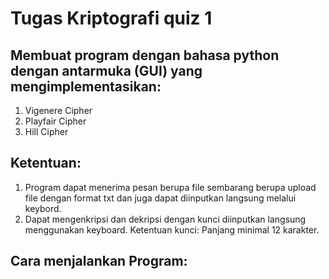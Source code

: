 
Tugas Kriptografi quiz 1
==
Membuat program dengan bahasa python dengan antarmuka (GUI) yang mengimplementasikan:
--
1. Vigenere Cipher <br>
2. Playfair Cipher <br>
3. Hill Cipher <br>

Ketentuan:
--
1. Program dapat menerima pesan berupa file sembarang berupa upload file dengan
format txt dan juga dapat diinputkan langsung melalui keybord. <br>
2. Dapat mengenkripsi dan dekripsi dengan kunci diinputkan langsung
menggunakan keyboard. Ketentuan kunci: Panjang minimal 12 karakter. <br>

Cara menjalankan Program:
--
